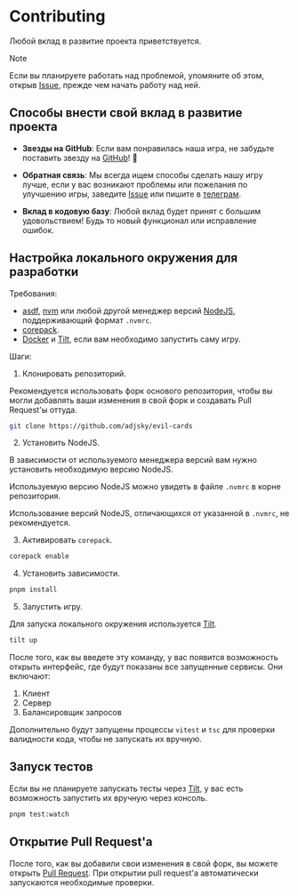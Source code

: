 # Contributing

Любой вклад в развитие проекта приветствуется.

> [!NOTE]
> Если вы планируете работать над проблемой, упомяните об этом, открыв
> [Issue](https://github.com/adjsky/evil-cards/issues/new), прежде чем начать
> работу над ней.

## Способы внести свой вклад в развитие проекта

- **Звезды на GitHub**: Если вам понравилась наша игра, не забудьте поставить
  звезду на [GitHub](https://github.com/adjsky/evil-cards)! 🌟

- **Обратная связь**: Мы всегда ищем способы сделать нашу игру лучше, если у вас
  возникают проблемы или пожелания по улучшению игры, заведите
  [Issue](https://github.com/adjsky/evil-cards/issues/new) или пишите в
  [телеграм](https://t.me/adjsky).

- **Вклад в кодовую базу**: Любой вклад будет принят с большим удовольствием!
  Будь то новый функционал или исправление ошибок.

## Настройка локального окружения для разработки

Требования:

- [asdf](https://asdf-vm.com/), [nvm](https://github.com/nvm-sh/nvm) или любой
  другой менеджер версий [NodeJS](https://nodejs.org/en), поддерживающий
  формат `.nvmrc`.
- [corepack](https://github.com/nodejs/corepack).
- [Docker](https://www.docker.com/) и [Tilt](https://tilt.dev/), если вам
  необходимо запустить саму игру.

Шаги:

1. Клонировать репозиторий.

Рекомендуется использовать форк основого репозитория, чтобы вы могли добавлять
ваши изменения в свой форк и создавать Pull Request'ы оттуда.

```bash
git clone https://github.com/adjsky/evil-cards
```

2. Установить NodeJS.

В зависимости от используемого менеджера версий вам нужно установить необходимую
версию NodeJS.

Используемую версию NodeJS можно увидеть в файле `.nvmrc` в корне репозитория.

Использование версий NodeJS, отличающихся от указанной в `.nvmrc`, не
рекомендуется.

3. Активировать `corepack`.

```bash
corepack enable
```

4. Установить зависимости.

```bash
pnpm install
```

5. Запустить игру.

Для запуска локального окружения используется [Tilt](https://tilt.dev/).

```bash
tilt up
```

После того, как вы введете эту команду, у вас появится возможность открыть
интерфейс, где будут показаны все запущенные сервисы. Они включают:

1. Клиент
2. Сервер
3. Балансировщик запросов

Дополнительно будут запущены процессы `vitest` и `tsc` для проверки валидности
кода, чтобы не запускать их вручную.

## Запуск тестов

Если вы не планируете запускать тесты через [Tilt](https://tilt.dev/), у вас
есть возможность запустить их вручную через консоль.

```bash
pnpm test:watch
```

## Открытие Pull Request'а

После того, как вы добавили свои изменения в свой форк, вы можете открыть
[Pull Request](https://github.com/adjsky/evil-cards/compare). При открытии
pull request'а автоматически запускаются необходимые проверки.

